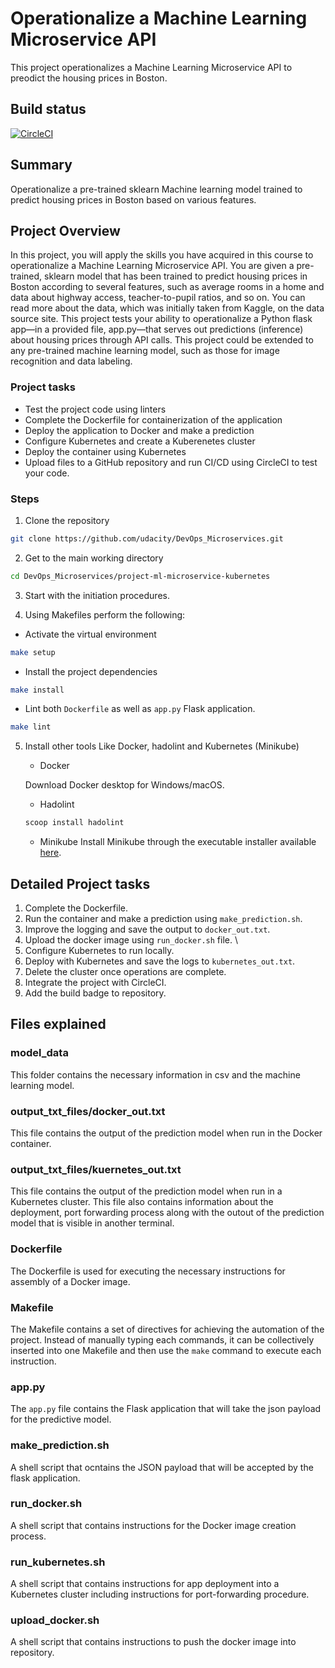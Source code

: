 # Operationalize a Machine Learning Microservice API
This project operationalizes a Machine Learning Microservice API to preodict the housing prices in Boston.

## Build status
[![CircleCI](https://circleci.com/gh/circleci/circleci-docs.svg?style=svg)](https://circleci.com/gh/circleci/circleci-docs)


## Summary
Operationalize a pre-trained sklearn Machine learning model trained to predict housing prices in Boston based on various features. 

## Project Overview
In this project, you will apply the skills you have acquired in this course to operationalize a Machine Learning Microservice API.
You are given a pre-trained, sklearn model that has been trained to predict housing prices in Boston according to several features, 
such as average rooms in a home and data about highway access, teacher-to-pupil ratios, and so on. You can read more about the data, 
which was initially taken from Kaggle, on the data source site. This project tests your ability to operationalize a Python 
flask app—in a provided file, app.py—that serves out predictions (inference) about housing prices through API calls. 
This project could be extended to any pre-trained machine learning model, such as those for image recognition and data labeling.

### Project tasks

- Test the project code using linters
- Complete the Dockerfile for containerization of the application
- Deploy the application to Docker and make a prediction
- Configure Kubernetes and create a Kuberenetes cluster
- Deploy the container using Kubernetes
- Upload files to a GitHub repository and run CI/CD using CircleCI to test your code. 

### Steps

1. Clone the repository 
```bash
git clone https://github.com/udacity/DevOps_Microservices.git
```

2. Get to the main working directory
```bash
cd DevOps_Microservices/project-ml-microservice-kubernetes
```

3. Start with the initiation procedures.

4. Using Makefiles perform the following:

  - Activate the virtual environment
  ```bash
  make setup
  ```
  
  - Install the project dependencies
  ```bash
  make install
  ```
  
  - Lint both `Dockerfile` as well as `app.py` Flask application.
  ```bash
  make lint
  ```
  
5. Install other tools Like Docker, hadolint and Kubernetes (Minikube)

	- Docker
	
	Download Docker desktop for Windows/macOS.
	
	- Hadolint
	```powershell
	scoop install hadolint
	```
	
	- Minikube
	Install Minikube through the executable installer available [here](https://github.com/kubernetes/minikube/releases/latest).

## Detailed Project tasks

1. Complete the Dockerfile.
2. Run the container and make a prediction using `make_prediction.sh`.
3. Improve the logging and save the output to `docker_out.txt`.
4. Upload the docker image using `run_docker.sh` file. \
5. Configure Kubernetes to run locally.
6. Deploy with Kubernetes and save the logs to `kubernetes_out.txt`.
7. Delete the cluster once operations are complete. 
8. Integrate the project with CircleCI.
9. Add the build badge to repository.

## Files explained

### model_data
This folder contains the necessary information in csv and the machine learning model. 

### output_txt_files/docker_out.txt
This file contains the output of the prediction model when run in the Docker container.

### output_txt_files/kuernetes_out.txt
This file contains the output of the prediction model when run in a Kubernetes cluster. This file also contains information about the deployment, port forwarding process along with the outout of the prediction model that is visible in another terminal.

### Dockerfile
The Dockerfile is used for executing the necessary instructions for assembly of a Docker image.

### Makefile
The Makefile contains a set of directives for achieving the automation of the project. Instead of manually typing each commands, it can be collectively inserted into one Makefile and then use the `make` command to execute each instruction.

### app.py
The `app.py` file contains the Flask application that will take the json payload for the predictive model. 

### make_prediction.sh
A shell script that ocntains the JSON payload that will be accepted by the flask application.

### run_docker.sh
A shell script that contains instructions for the Docker image creation process.

### run_kubernetes.sh
A shell script that contains instructions for app deployment into a Kubernetes cluster including instructions for port-forwarding procedure.

### upload_docker.sh
A shell script that contains instructions to push the docker image into repository.
